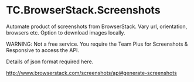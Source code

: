 TC.BrowserStack.Screenshots
===========================

Automate product of screenshots from BrowserStack. Vary url, orientation, browsers etc. Option to download images locally.

WARNING: Not a free service. You require the Team Plus for Screenshots & Responsive to access the API.

Details of json format required here.

http://www.browserstack.com/screenshots/api#generate-screenshots

